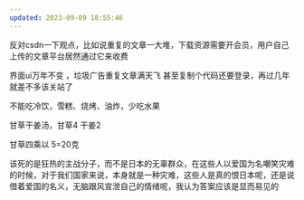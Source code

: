 ```yaml
---
updated: 2023-09-09 18:55:46
---
```


反对csdn一下观点，比如说重复的文章一大堆，下载资源需要开会员，用户自己上传的文章平台居然通过它来收费

界面ui万年不变 ，垃圾广告重复文章满天飞 甚至复制个代码还要登录，再过几年就差不多该关站了


不能吃冷饮，雪糕、烧烤、油炸，少吃水果

甘草干姜汤，甘草4  干姜2

甘草四乘以 5=20克



该死的是狂热的主战分子，而不是日本的无辜群众，在这些人以爱国为名嘲笑灾难的时候，对于我们国家来说，本身就是一种灾难，这些人是真的恨日本呢，还是说借着爱国的名义，无脑跟风宣泄自己的情绪呢，我认为答案应该是显而易见的